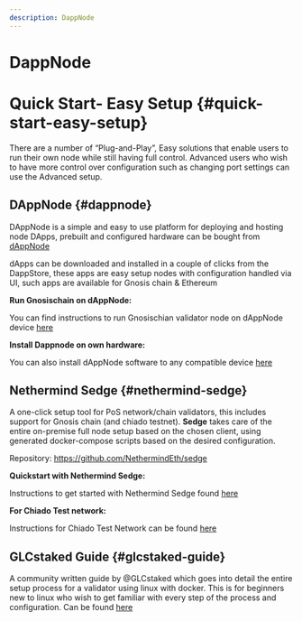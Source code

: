 ```yaml
---
description: DappNode
---
```


# DappNode

# Quick Start- Easy Setup  {#quick-start-easy-setup}

There are a number of “Plug-and-Play”, Easy solutions that enable users to run their own node while still having full control. Advanced users who wish to have more control over configuration such as changing port settings can use the Advanced setup.


## DAppNode {#dappnode}

DAppNode is a simple and easy to use platform for deploying and hosting node DApps, prebuilt and configured hardware can be bought from [dAppNode](https://www.dappnode.io/en-gb) 

dApps can be downloaded and installed in a couple of clicks from the DappStore, these apps are easy setup nodes with configuration handled via UI, such apps are available for Gnosis chain & Ethereum 

**Run Gnosischain on dAppNode:**

You can find instructions to run Gnosischian validator node on dAppNode device [here](https://adaptive-toad-01a.notion.site/Dappnode-Gnosis-Chain-Decentralized-Hardware-Validator-Incentive-Program-a62f3712ed864552a04fb72e0cb82ffb) 

**Install Dappnode on own hardware:**

You can also install dAppNode software to any compatible device [here](https://docs.dappnode.io/get-started/installation/custom-hardware/installation/overview)


## Nethermind Sedge {#nethermind-sedge}

A one-click setup tool for PoS network/chain validators, this includes support for Gnosis chain (and chiado testnet). **Sedge** takes care of the entire on-premise full node setup based on the chosen client, using generated docker-compose scripts based on the desired configuration.

Repository: https://github.com/NethermindEth/sedge

**Quickstart with Nethermind Sedge:** 

Instructions to get started with Nethermind Sedge found [here]([https://docs.sedge.nethermind.io/docs/quickstart/complete-guide](https://docs.sedge.nethermind.io/docs/quickstart/complete-guide)) 

**For Chiado Test network:**

Instructions for Chiado Test Network can be found [here](https://docs.sedge.nethermind.io/docs/quickstart/chiado) 

## GLCstaked Guide {#glcstaked-guide}

A community written guide by @GLCstaked which goes into detail the entire setup process for a validator using linux with docker. This is for beginners new to linux who wish to get familiar with every step of the process and configuration. Can be found [here]([https://mirror.xyz/0xf3bF9DDbA413825E5DdF92D15b09C2AbD8d190dd/wkE51RqApadbSW1GQartYJ5Jz71mnz2y60TNu3XNtNM](https://mirror.xyz/0xf3bF9DDbA413825E5DdF92D15b09C2AbD8d190dd/wkE51RqApadbSW1GQartYJ5Jz71mnz2y60TNu3XNtNM))
